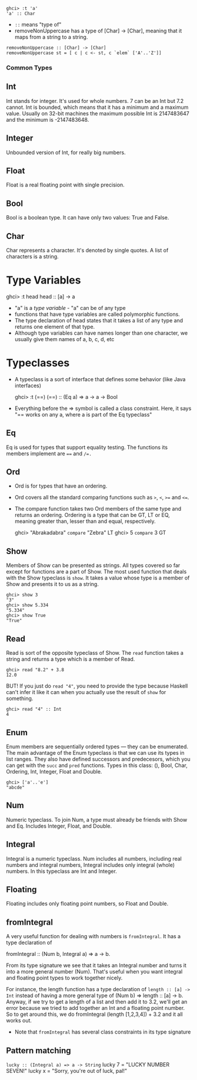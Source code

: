 

    ghci> :t 'a'
    'a' :: Char

* `::` means "type of"
* removeNonUppercase has a type of [Char] -> [Char], meaning that it maps from a string to a string.

```
removeNonUppercase :: [Char] -> [Char]
removeNonUppercase st = [ c | c <- st, c `elem` ['A'..'Z']]
```

### Common Types

Int
---

Int stands for integer. It's used for whole numbers. 7 can be an Int but 7.2
cannot. Int is bounded, which means that it has a minimum and a maximum value.
Usually on 32-bit machines the maximum possible Int is 2147483647 and the
minimum is -2147483648.

Integer
-------

Unbounded version of Int, for really big numbers.


Float
-----

Float is a real floating point with single precision.


Bool
----

Bool is a boolean type. It can have only two values: True and False.

Char
----

Char represents a character. It's denoted by single quotes. A list of characters
is a string.


Type Variables
==============

  ghci> :t head
  head :: [a] -> a

* "a" is a *type variable* - "a" can be of any type
* functions that have type variables are called polymorphic functions.
* The type declaration of head states that it takes a list of any type and returns one element of that type.
* Although type variables can have names longer than one character, we usually give them names of a, b, c, d, etc

Typeclasses
===========

* A typeclass is a sort of interface that defines some behavior (like Java
  interfaces)

    ghci> :t (==)
    (==) :: (Eq a) => a -> a -> Bool

* Everything before the => symbol is called a class constraint. Here, it says
  "== works on any a, where a is part of the Eq typeclass"

Eq
--
Eq is used for types that support equality testing. The functions its members implement are `==` and `/=.`


Ord
---

* Ord is for types that have an ordering.
* Ord covers all the standard comparing functions such as `>`, `<`, `>=` and
 `<=`.
* The compare function takes two Ord members of the same type and returns an
  ordering. Ordering is a type that can be GT, LT or EQ, meaning greater than,
 lesser than and equal, respectively.

    ghci> "Abrakadabra" `compare` "Zebra"
    LT
    ghci> 5 `compare` 3
    GT

Show
----

Members of Show can be presented as strings. All types covered so far except for
functions are a part of Show. The most used function that deals with the Show
typeclass is `show`. It takes a value whose type is a member of Show and presents
it to us as a string.

    ghci> show 3
    "3"
    ghci> show 5.334
    "5.334"
    ghci> show True
    "True"

Read
----

Read is sort of the opposite typeclass of Show. The `read` function takes a string
and returns a type which is a member of Read.


    ghci> read "8.2" + 3.8
    12.0

BUT! If you just do `read "4"`, you need to provide the type because Haskell
can't infer it like it can when you actually use the result of `show` for
something.

    ghci> read "4" :: Int
    4

Enum
----

Enum members are sequentially ordered types — they can be enumerated. The main
advantage of the Enum typeclass is that we can use its types in list ranges.
They also have defined successors and predecesors, which you can get with the
`succ` and `pred` functions. Types in this class: (), Bool, Char, Ordering, Int,
Integer, Float and Double.

    ghci> ['a'..'e']
    "abcde"


Num
---

Numeric typeclass. To join Num, a type must already be friends with Show and Eq.
Includes Integer, Float, and Double.

Integral
--------

Integral is a numeric typeclass. Num includes all numbers, including real
numbers and integral numbers, Integral includes only integral (whole) numbers.
In this typeclass are Int and Integer.

Floating
--------

Floating includes only floating point numbers, so Float and Double.


fromIntegral
------------

A very useful function for dealing with numbers is `fromIntegral`. It has a type
declaration of

  fromIntegral :: (Num b, Integral a) => a -> b.

From its type signature we see that it takes an Integral number and turns it
into a more general number (Num). That's useful when you want integral and floating
point types to work together nicely.

For instance, the length function has a type declaration
of `length :: [a] -> Int` instead of having a more general type of (Num b) =>
length :: [a] -> b. Anyway, if we try to get a length of a list and then add it
to 3.2, we'll get an error because we tried to add together an Int and a
floating point number. So to get around this, we do
fromIntegral (length [1,2,3,4]) + 3.2 and it all works out.

* Note that `fromIntegral` has several class constraints in its type signature

Pattern matching
----------------

`lucky :: (Integral a) => a -> String`
lucky 7 = "LUCKY NUMBER SEVEN!"
lucky x = "Sorry, you're out of luck, pal!"
